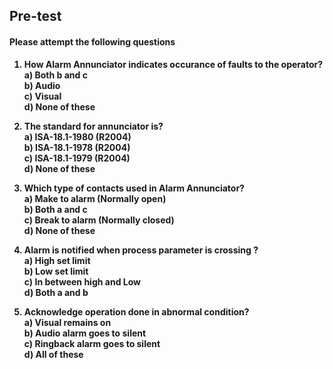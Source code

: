 ## <b> Pre-test
#### Please attempt the following questions

1) How Alarm Annunciator indicates occurance of faults to the operator? <br>
<b>a) Both b and c<br></b>
b) Audio<br>
c) Visual<br>
d) None of these<br>

2) The standard for annunciator is?<br>
a) ISA-18.1-1980 (R2004)<br>
b) ISA-18.1-1978 (R2004)<br>
<b>c) ISA-18.1-1979 (R2004)<br></b>
d) None of these<br>

3) Which type of contacts used in Alarm Annunciator?<br>
a) Make to alarm (Normally open)<br>
<b>b) Both a and c<br></b>
c) Break to alarm (Normally closed)<br>
d) None of these<br>

4) Alarm is notified when process parameter is crossing ? <br>
a) High set limit<br>
b) Low set limit<br>
c) In between high and Low<br>
<b>d) Both a and b<br></b>

5) Acknowledge operation done in abnormal condition?<br>
a) Visual remains on<br>
b) Audio alarm goes to silent<br>
c) Ringback alarm goes to silent<br>
<b>d) All of these<br></b>

